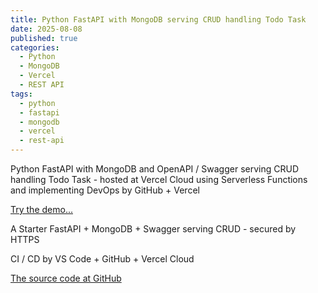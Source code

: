 ```yaml
---
title: Python FastAPI with MongoDB serving CRUD handling Todo Task
date: 2025-08-08
published: true
categories:
  - Python
  - MongoDB
  - Vercel
  - REST API
tags:
  - python
  - fastapi
  - mongodb
  - vercel
  - rest-api
---
```


Python FastAPI with MongoDB and OpenAPI / Swagger serving CRUD handling Todo Task - hosted at Vercel Cloud using Serverless Functions and implementing DevOps by GitHub + Vercel

<a href="https://fastapi-mongo-crud.vercel.app/docs" target="_blank" title="FastAPI MongoDB serving CRUD of Todo Task">Try the demo...</a>

A Starter FastAPI + MongoDB + Swagger serving CRUD - secured by HTTPS

CI / CD by VS Code + GitHub + Vercel Cloud 

<a href="https://github.com/persteenolsen/fastapi-mongo-crud" target="_blank">The source code at GitHub</a>
